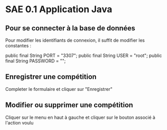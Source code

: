 # SAE 0.1 Application Java

## Pour se connecter à la base de données

Pour modifier les identifiants de connexion, il suffit de modifier les constantes :

public final String PORT = "3307";
public final String USER = "root";
public final String PASSWORD = "";

## Enregistrer une compétition


Completer le formulaire et cliquer sur "Enregistrer"

## Modifier ou supprimer une compétition

Cliquer sur le menu en haut à gauche et cliquer sur le bouton associé à l'action voulu



